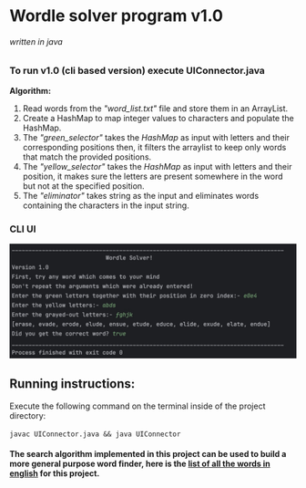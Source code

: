 # Wordle solver program  v1.0

###### written in java

### To run v1.0 (cli based version) execute UIConnector.java

**Algorithm:**

1. Read words from the *"word_list.txt"* file and store them in an ArrayList.
2. Create a HashMap to map integer values to characters and populate the HashMap.
3. The *"green_selector"* takes the *HashMap* as input with letters and their corresponding positions then, it filters
   the arraylist to keep only words that match the provided positions.
4. The *"yellow_selector"* takes the *HashMap* as input with letters and their position, it makes sure the letters are
   present somewhere in the word but not at the specified position.
5. The *"eliminator"* takes string as the input and eliminates words containing the characters in the input string.

### CLI UI

![image](./view.jpg)

## Running instructions:

Execute the following command on the terminal inside of the project directory:

``javac UIConnector.java && java UIConnector``

#### The search algorithm implemented in this project can be used to build a more general purpose word finder, here is the [list of all the words in english](https://raw.githubusercontent.com/dwyl/english-words/master/words.txt) for this project.
